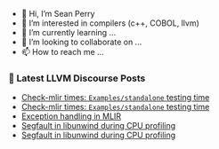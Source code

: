 - 👋 Hi, I’m Sean Perry
- 👀 I’m interested in compilers (c++, COBOL, llvm)
- 🌱 I’m currently learning ...
- 💞️ I’m looking to collaborate on ...
- 📫 How to reach me ...

<!---
s66perry/s66perry is a ✨ special ✨ repository because its `README.md` (this file) appears on your GitHub profile.
You can click the Preview link to take a look at your changes.
--->
### 📕 Latest LLVM Discourse Posts

<!-- DISCOURSE-LLVM:START -->
- [Check-mlir times: `Examples/standalone` testing time](https://llvm.discourse.group/t/check-mlir-times-examples-standalone-testing-time/6073/2)
- [Check-mlir times: `Examples/standalone` testing time](https://llvm.discourse.group/t/check-mlir-times-examples-standalone-testing-time/6073/1)
- [Exception handling in MLIR](https://llvm.discourse.group/t/exception-handling-in-mlir/6011/8)
- [Segfault in libunwind during CPU profiling](https://llvm.discourse.group/t/segfault-in-libunwind-during-cpu-profiling/5806/5)
- [Segfault in libunwind during CPU profiling](https://llvm.discourse.group/t/segfault-in-libunwind-during-cpu-profiling/5806/4)
<!-- DISCOURSE-LLVM:END -->
